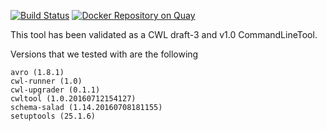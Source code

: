 [![Build Status](https://travis-ci.org/CancerCollaboratory/dockstore-tool-rnaseqc.svg)](https://travis-ci.org/CancerCollaboratory/dockstore-tool-rnaseqc)
[![Docker Repository on Quay](https://quay.io/repository/collaboratory/dockstore-tool-rnaseqc/status "Docker Repository on Quay")](https://quay.io/repository/collaboratory/dockstore-tool-rnaseqc)

This tool has been validated as a CWL draft-3 and v1.0 CommandLineTool. 

Versions that we tested with are the following 
```
avro (1.8.1)
cwl-runner (1.0)
cwl-upgrader (0.1.1)
cwltool (1.0.20160712154127)
schema-salad (1.14.20160708181155)
setuptools (25.1.6)
```
